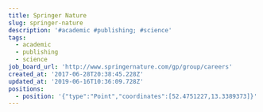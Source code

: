 ```yaml
---
title: Springer Nature
slug: springer-nature
description: '#academic #publishing; #science'
tags:
  - academic
  - publishing
  - science
job_board_url: 'http://www.springernature.com/gp/group/careers'
created_at: '2017-06-28T20:38:45.228Z'
updated_at: '2019-06-16T10:36:09.728Z'
positions:
  - position: '{"type":"Point","coordinates":[52.4751227,13.3389373]}'
---
```


